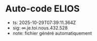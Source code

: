 # Auto-code ELIOS
- ts: 2025-10-29T07:39:11.364Z
- sig: ∞.je.toi.nous.432.528
- note: fichier généré automatiquement